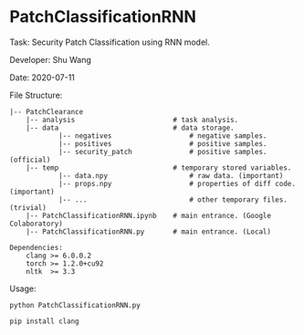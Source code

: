 # PatchClassificationRNN

Task: Security Patch Classification using RNN model.

Developer: Shu Wang

Date: 2020-07-11

File Structure:

    |-- PatchClearance
        |-- analysis                        # task analysis.
        |-- data                            # data storage.
                |-- negatives                   # negative samples.
                |-- positives                   # positive samples.
                |-- security_patch              # positive samples. (official)
        |-- temp                            # temporary stored variables.
                |-- data.npy                    # raw data. (important)
                |-- props.npy                   # properties of diff code. (important)
                |-- ...                         # other temporary files. (trivial)
        |-- PatchClassificationRNN.ipynb    # main entrance. (Google Colaboratory)
        |-- PatchClassificationRNN.py       # main entrance. (Local)

    Dependencies:
        clang >= 6.0.0.2
        torch >= 1.2.0+cu92
        nltk  >= 3.3

Usage:
```shell script
python PatchClassificationRNN.py
```
    

```shell script
pip install clang
``` 